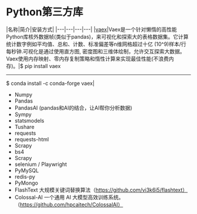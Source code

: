 # Python第三方库

|名称|简介|安装方式|
|---|---|---|---|
|[vaex](https://github.com/vaexio/vaex)|Vaex是一个针对懒惰的高性能Python库核外数据帧(类似于pandas)，来可视化和探索大的表格数据集。它计算统计数字例如平均值、总和、计数、标准偏差等n维网格超过十亿 (10^9)样本/行每秒钟.可视化是通过使用直方图, 密度图和三维体绘制，允许交互探索大数据。Vaex使用内存映射、零内存复制策略和惰性计算来实现最佳性能(不浪费内存)。|\$ pip install vaex  <hr/>  \$ conda install -c conda-forge vaex|

- Numpy
- Pandas
- PandasAI (pandas和AI的结合，让AI帮你分析数据)
- Sympy
- statsmodels
- Tushare
- requests
- requests-html
- Scrapy
- bs4
- Scrapy
- selenium / Playwright
- PyMySQL
- redis-py
- PyMongo
- FlashText 大规模关键词替换算法（https://github.com/vi3k6i5/flashtext）
- Colossal-AI 一个通用 AI 大模型高效训练系统。（https://github.com/hpcaitech/ColossalAI）

